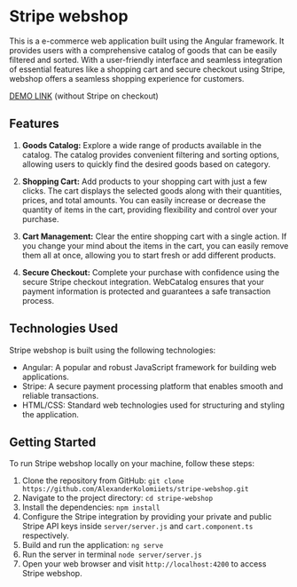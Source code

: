 # Stripe webshop

This is a e-commerce web application built using the Angular framework. It provides users with a comprehensive catalog of goods that can be easily filtered and sorted. With a user-friendly interface and seamless integration of essential features like a shopping cart and secure checkout using Stripe, webshop offers a seamless shopping experience for customers.

[DEMO LINK](https://alexanderkolomiiets.github.io/stripe-webshop/) (without Stripe on checkout)

## Features

1. **Goods Catalog:** Explore a wide range of products available in the catalog. The catalog provides convenient filtering and sorting options, allowing users to quickly find the desired goods based on category.

2. **Shopping Cart:** Add products to your shopping cart with just a few clicks. The cart displays the selected goods along with their quantities, prices, and total amounts. You can easily increase or decrease the quantity of items in the cart, providing flexibility and control over your purchase.

3. **Cart Management:** Clear the entire shopping cart with a single action. If you change your mind about the items in the cart, you can easily remove them all at once, allowing you to start fresh or add different products.

4. **Secure Checkout:** Complete your purchase with confidence using the secure Stripe checkout integration. WebCatalog ensures that your payment information is protected and guarantees a safe transaction process.

## Technologies Used

Stripe webshop is built using the following technologies:

- Angular: A popular and robust JavaScript framework for building web applications.
- Stripe: A secure payment processing platform that enables smooth and reliable transactions.
- HTML/CSS: Standard web technologies used for structuring and styling the application.

## Getting Started

To run Stripe webshop locally on your machine, follow these steps:

1. Clone the repository from GitHub: `git clone https://github.com/AlexanderKolomiiets/stripe-webshop.git`
2. Navigate to the project directory: `cd stripe-webshop`
3. Install the dependencies: `npm install`
4. Configure the Stripe integration by providing your private and public Stripe API keys inside `server/server.js` and `cart.component.ts` respectively.
5. Build and run the application: `ng serve`
6. Run the server in terminal `node server/server.js` 
7. Open your web browser and visit `http://localhost:4200` to access Stripe webshop.
